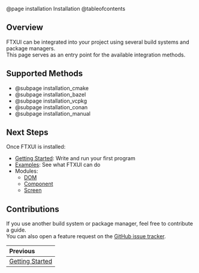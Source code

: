 @page installation Installation
@tableofcontents

## Overview

FTXUI can be integrated into your project using several build systems and package managers.  
This page serves as an entry point for the available integration methods.

## Supported Methods

- @subpage installation_cmake
- @subpage installation_bazel
- @subpage installation_vcpkg
- @subpage installation_conan
- @subpage installation_manual

## Next Steps

Once FTXUI is installed:

- [Getting Started](getting-started.html): Write and run your first program
- [Examples](examples.html): See what FTXUI can do
- Modules:
  - [DOM](module-dom.html)
  - [Component](module-component.html)
  - [Screen](module-screen.html)

## Contributions

If you use another build system or package manager, feel free to contribute a guide.  
You can also open a feature request on the [GitHub issue tracker](https://github.com/ArthurSonzogni/FTXUI/issues).

<div class="section_buttons">
 
| Previous          |
|:------------------|
| [Getting Started](getting-started.html) |
 
</div>

